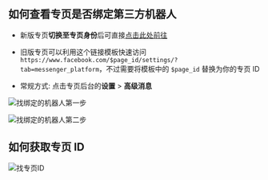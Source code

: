## 如何查看专页是否绑定第三方机器人

* 新版专页**切换至专页身份**后可直接[点击此处前往](https://www.facebook.com/settings?tab=advanced_messaging) 

* 旧版专页可以利用这个链接模板快速访问 `https://www.facebook.com/$page_id/settings/?tab=messenger_platform`，不过需要将模板中的 `$page_id` 替换为你的专页 ID

* 常规方式: 点击专页后台的**设置** > **高级消息**

![找绑定的机器人第一步](/imgs/lookUpBots1.png) 

![找绑定的机器人第二步](/imgs/lookUpBots2.png) 

## 如何获取专页 ID

![找专页ID](/imgs/findPageID.jpg)